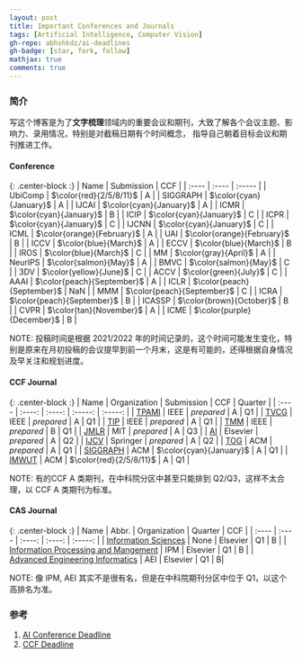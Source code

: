 ```yaml
---
layout: post
title: Important Conferences and Journals
tags: [Artificial Intelligence, Computer Vision]
gh-repo: abhshkdz/ai-deadlines
gh-badge: [star, fork, follow]
mathjax: true
comments: true
---
```


### 简介
写这个博客是为了**文字梳理**领域内的重要会议和期刊，大致了解各个会议主题、影响力、录用情况，特别是对截稿日期有个时间概念，
指导自己朝着目标会议和期刊推进工作。

#### Conference

{: .center-block :}
| Name | Submission | CCF |
| :---- | :---- | :----- |
| UbiComp | $\color{red}{2/5/8/11}$ | A |
| SIGGRAPH | $\color{cyan}{January}$ | A |
| IJCAI	| $\color{cyan}{January}$ | A |
| ICMR | $\color{cyan}{January}$ | B |
| ICIP | $\color{cyan}{January}$ | C |
| ICPR | $\color{cyan}{January}$ | C |
| IJCNN | $\color{cyan}{January}$ | C |
| ICML | $\color{orange}{February}$ | A |
| UAI | $\color{orange}{February}$ | B |
| ICCV | $\color{blue}{March}$ | A |
| ECCV | $\color{blue}{March}$ | B | 
| IROS | $\color{blue}{March}$ | C |
| MM | $\color{gray}{April}$ | A |
| NeurIPS | $\color{salmon}{May}$ | A |
| BMVC | $\color{salmon}{May}$ | C |
| 3DV | $\color{yellow}{June}$ | C |
| ACCV | $\color{green}{July}$ | C |
| AAAI | $\color{peach}{September}$ | A |
| ICLR | $\color{peach}{September}$ | NaN |
| MMM | $\color{peach}{September}$ | C |
| ICRA | $\color{peach}{September}$ | B |
| ICASSP | $\color{brown}{October}$ | B |
| CVPR | $\color{tan}{November}$ | A |
| ICME | $\color{purple}{December}$ | B |

NOTE: 投稿时间是根据 2021/2022 年的时间记录的，这个时间可能发生变化，特别是原来在月初投稿的会议提早到前一个月末，这是有可能的，还得根据自身情况及早关注和规划进度。

#### CCF Journal

{: .center-block :}
| Name | Organization | Submission | CCF | Quarter |
| :---- | :----: | :----: | :-----: | :-----: |
| [TPAMI](https://ieeexplore.ieee.org/xpl/RecentIssue.jsp?punumber=34) | IEEE | $prepared$ | A | Q1 |
| [TVCG](https://ieeexplore.ieee.org/xpl/RecentIssue.jsp?punumber=2945) | IEEE | $prepared$ | A | Q1 |
| [TIP](https://ieeexplore.ieee.org/xpl/RecentIssue.jsp?punumber=83) | IEEE | $prepared$ | A | Q1 |
| [TMM](https://ieeexplore.ieee.org/xpl/RecentIssue.jsp?punumber=6046) | IEEE | $prepared$ | B | Q1 |
| [JMLR](https://www.jmlr.org/) | MIT | $prepared$ | A | Q3 |
| [AI](https://www.journals.elsevier.com/artificial-intelligence) | Elsevier | $prepared$ | A | Q2 |
| [IJCV](https://www.springer.com/journal/11263) | Springer | $prepared$ | A | Q2 |
| [TOG](https://dl.acm.org/journal/tog) | ACM | $prepared$ | A | Q1 |
| [SIGGRAPH](https://www.siggraph.org/) | ACM | $\color{cyan}{January}$ | A | Q1 |
| [IMWUT](https://dl.acm.org/journal/imwut) | ACM | $\color{red}{2/5/8/11}$ | A | Q1 |

NOTE: 有的CCF A 类期刊，在中科院分区中甚至只能排到 Q2/Q3，这样不太合理，以 CCF A 类期刊为标准。

#### CAS Journal

{: .center-block :}
| Name | Abbr. | Organization | Quarter | CCF | 
| :---- | :---- | :----: | :----: | :-----: |
| [Information Sciences](https://www.sciencedirect.com/journal/information-sciences) | None | Elsevier | Q1 | B |
| [Information Processing and Mangement](https://www.sciencedirect.com/journal/information-processing-and-management) | IPM | Elsevier | Q1 | B |
| [Advanced Engineering Informatics](https://www.sciencedirect.com/journal/advanced-engineering-informatics) | AEI | Elsevier | Q1 | B|

NOTE: 像 IPM, AEI 其实不是很有名，但是在中科院期刊分区中位于 Q1，以这个高排名为准。

### 参考
1. [AI Conference Deadline](https://aideadlin.es)  
2. [CCF Deadline](https://ccfddl.github.io/)
